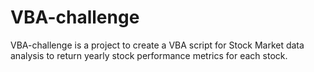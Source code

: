 # VBA-challenge

VBA-challenge is a project to create a VBA script for Stock Market data analysis to return yearly stock performance metrics for each stock. 